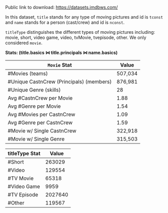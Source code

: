 Public link to download: https://datasets.imdbws.com/

In this dataset, `title` stands for any type of moving pictures and id is ``tconst`` and ``name`` stands for a person (cast/crew) and id is ``nconst``. 

``titleType`` distinguishes the different types of moving pictures including: movie, short, video game, video, tvMovie, tvepisode, other. We only considered ``movie``.

**Stats:  (title.basics ⋈ title.principals ⋈ name.basics)**

|``Movie`` Stat| Value|
|-----|------|
|#Movies (teams)| 507,034|
|#Unique CastnCrew (Principals) (members) |876,981|
|#Unique Genre (skills)|28|
|Avg #CastnCrew per Movie| 1.88|
|Avg #Genre per Movie |1.54|
|Avg #Movies per CastnCrew |1.09|
|Avg #Genre per CastnCrew |1.59|
|#Movie w/ Single CastnCrew|322,918|
|#Movie w/ Single Genre |315,503|

|titleType Stat| Value|
|-----|------|
|#Short| 263029|
|#Video|129554|
|#TV Movie|65318|
|#Video Game|9959|
|#TV Episode|2027640|
|#Other|119567|
